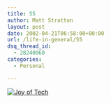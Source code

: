 ```yaml
---
title: 55
author: Matt Stratton
layout: post
date: 2002-04-21T06:58:00+00:00
url: /life-in-general/55
dsq_thread_id:
  - 28240060
categories:
  - Personal

---
```

[![Joy of Tech][1]][2]

 [1]: http://www.geekculture.com/joyoftech/joyimages/323.gif
 [2]: http://www.geekculture.com/joyoftech/index.html